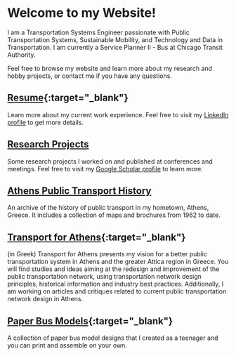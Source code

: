 # Welcome to my Website!

I am a Transportation Systems Engineer passionate with Public Transportation Systems, Sustainable Mobility, and Technology and Data in Transportation. I am currently a Service Planner II - Bus at Chicago Transit Authority.

Feel free to browse my website and learn more about my research and hobby projects, or contact me if you have any questions.

## [Resume](assets/documents/DimitrisNioras_resume_20231101.pdf){:target="_blank"}

Learn more about my current work experience. Feel free to visit my [LinkedIn profile](https://www.linkedin.com/in/dimnioras) to get more details.

## [Research Projects](research-projects/index.md)

Some research projects I worked on and published at conferences and meetings. Feel free to visit my [Google Scholar profile](https://scholar.google.com/citations?user=nAbj-sAAAAAJ&hl=el&oi=ao) to learn more.

## [Athens Public Transport History](athens-public-transport-history/index.md)

An archive of the history of public transport in my hometown, Athens, Greece. It includes a collection of maps and brochures from 1962 to date.

## [Transport for Athens](https://www.transportforathens.org){:target="_blank"}

(in Greek) Transport for Athens presents my vision for a better public transportation system in Athens and the greater Attica region in Greece. You will find studies and ideas aiming at the redesign and improvement of the public transportation network, using transportation network design principles, historical information and industry best practices. Additionally, I am working on articles and critiques related to current public transportation network design in Athens.

## [Paper Bus Models](https://gitlab.com/dimnioras/paperbusmodels){:target="_blank"}

A collection of paper bus model designs that I created as a teenager and you can print and assemble on your own.